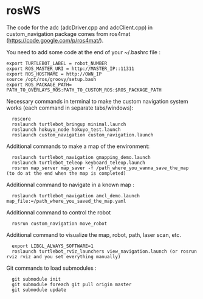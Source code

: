 rosWS
=====

The code for the adc (adcDriver.cpp and adcClient.cpp) in custom_navigation package comes from ros4mat  (https://code.google.com/p/ros4mat/). 

You need to add some code at the end of your ~/.bashrc file : 
   
    export TURTLEBOT_LABEL = robot_NUMBER
    export ROS_MASTER_URI = http://MASTER_IP::11311  
    export ROS_HOSTNAME = http://OWN_IP  
    source /opt/ros/groovy/setup.bash  
    export ROS_PACKAGE_PATH= PATH_TO_OVERLAYS_ROS:PATH_TO_CUSTOM_ROS:$ROS_PACKAGE_PATH
  
Necessary commands in terminal to make the custom navigation system works (each command in separate tabs/windows):

      roscore
      roslaunch turtlebot_bringup minimal.launch
      roslaunch hokuyo_node hokuyo_test.launch
      roslaunch custom_navigation custom_navigation.launch
      
Additional commands to make a map of the environment:

      roslaunch turtlebot_navigation gmapping_demo.launch
      roslaunch turtlebot_teleop keyboard_teleop.launch
      rosrun map_server map_saver -f /path_where_you_wanna_save_the_map (to do at the end when the map is completed)

Additionnal command to navigate in a known map :
      
      roslaunch turtlebot_navigation amcl_demo.launch map_file:=/path_where_you_saved_the_map.yaml

Additionnal command to control the robot

      rosrun custom_navigation move_robot
      
Additional command to visualize the map, robot, path, laser scan, etc.

      export LIBGL_ALWAYS_SOFTWARE=1
      roslaunch turtlebot_rviz_launchers view_navigation.launch (or rosrun rviz rviz and you set everything manually)
      
      
Git commands to load submodules :

      git submodule init
      git submodule foreach git pull origin master
      git submodule update
      
